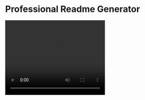 # Professional Readme Generator
<video width="320" height="240" controls>
   <source src="ProfGenRead.gif" type="video/gif">
  Your browser does not support the video tag.
</video>